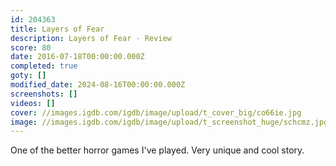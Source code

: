 ```yaml
---
id: 204363
title: Layers of Fear
description: Layers of Fear - Review
score: 80
date: 2016-07-18T00:00:00.000Z
completed: true
goty: []
modified_date: 2024-08-16T00:00:00.000Z
screenshots: []
videos: []
cover: //images.igdb.com/igdb/image/upload/t_cover_big/co66ie.jpg
image: //images.igdb.com/igdb/image/upload/t_screenshot_huge/schcmz.jpg
---
```

One of the better horror games I've played. Very unique and cool story. 